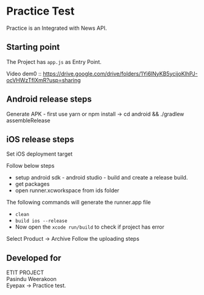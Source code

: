 # Practice Test
Practice is an Integrated with News API.


## Starting point
The Project has ```app.js``` as Entry Point.

Video dem0 :: https://drive.google.com/drive/folders/1Yi6lNyKB5ycijoKlhPJ-ocVHWzTflXmR?usp=sharing


## Android release steps
Generate APK - first use yarn or npm install -> cd android && ./gradlew assembleRelease


## iOS release steps

Set iOS deployment target

Follow below steps
* setup android sdk - android studio - build and create a release build.
* get packages
* open runner.xcworkspace from ids folder

The following commands will generate the runner.app file
* ```clean```
* ```build ios --release```
* Now open the ```xcode run/build``` to check if project has error

Select Product -> Archive
Follow the uploading steps


## Developed for
<p>
    ETIT PROJECT<br/>
    Pasindu Weerakoon<br/>
    Eyepax -> Practice test.
</p>
